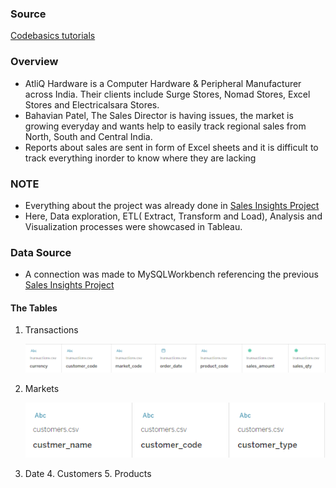 
### Source

[Codebasics tutorials](https://www.youtube.com/watch?v=hhZ62IlTxYs&list=PLeo1K3hjS3utcb9nKtanhcn8jd2E0Hp9b) 

###  Overview

- AtliQ Hardware is a Computer Hardware & Peripheral Manufacturer across India. Their clients include Surge Stores, Nomad Stores, Excel Stores and Electricalsara Stores. 
- Bahavian Patel, The Sales Director is having issues, the market is growing everyday and wants help to easily track regional sales from North, South and Central India.
- Reports about sales are sent in form of Excel sheets and it is difficult to track everything inorder to know where they are lacking 

### NOTE

- Everything about the project was already done in [Sales Insights Project](https://github.com/M-Gwaza/Sales-insights-projects/edit/main/README.md)
- Here, Data exploration, ETL( Extract, Transform and Load), Analysis and Visualization processes were showcased in Tableau.

### Data Source

- A connection was made to MySQLWorkbench referencing the previous [Sales Insights Project](https://github.com/M-Gwaza/Sales-insights-projects/edit/main/README.md)

#### The Tables

 1. Transactions
     
    ![alt text](https://github.com/M-Gwaza/Sales-insights-projects/blob/main/Tableau/Screenshots/transactions.png)
     
 2. Markets
 
    ![alt text](https://github.com/M-Gwaza/Sales-insights-projects/blob/main/Tableau/Screenshots/customers.png) 
 
 3. Date
     4. Customers
     5. Products

